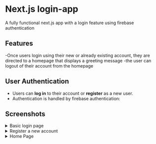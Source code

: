 #  Next.js login-app

A fully functional next.js app with a login feature using firebase authentication

## Features
-Once users login using their new or already existing account, they are directed to
 a homepage that displays a greeting message
-the user can logout of their account from the homepage

## User Authentication
- Users can **log in** to their account or **register** as a new user.
- Authentication is handled by firebase authentication:

##  Screenshots
<!-- Login -->
<details>
  <summary>Basic login page</summary>
  <img src="" alt="Login page">
</details>

<!-- Register -->
<details>
  <summary>Register a new account</summary>
  <img src="" alt="Home Page">
</details>

<!-- Home -->
<details>
  <summary>Home Page</summary>
  <img src="https://github.com/Jooj9898/Login-App/blob/master/screenshots/BabylonHome.png" alt="Home Page">
</details>
